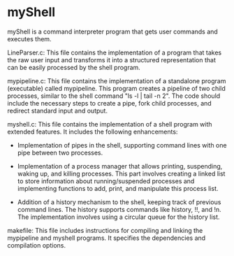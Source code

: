 # myShell
myShell is a command interpreter program that gets user commands and executes them.

LineParser.c: This file contains the implementation of a program that takes the raw user input and transforms it into a structured representation that can be easily processed by the shell program.

mypipeline.c: This file contains the implementation of a standalone program (executable) called mypipeline. This program creates a pipeline of two child processes, similar to the shell command "ls -l | tail -n 2". The code should include the necessary steps to create a pipe, fork child processes, and redirect standard input and output.

myshell.c: This file contains the implementation of a shell program with extended features. It includes the following enhancements:

- Implementation of pipes in the shell, supporting command lines with one pipe between two processes.

- Implementation of a process manager that allows printing, suspending, waking up, and killing processes. This part involves creating a linked list to store information about running/suspended processes and implementing functions to add, print, and manipulate this process list.

- Addition of a history mechanism to the shell, keeping track of previous command lines. The history supports commands like history, !!, and !n. The implementation involves using a circular queue for the history list.

makefile: This file includes instructions for compiling and linking the mypipeline and myshell programs. It specifies the dependencies and compilation options.
